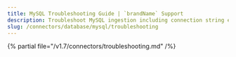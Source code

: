 ```yaml
---
title: MySQL Troubleshooting Guide | `brandName` Support
description: Troubleshoot MySQL ingestion including connection string errors, access restrictions, and schema version conflicts.
slug: /connectors/database/mysql/troubleshooting
---
```


{% partial file="/v1.7/connectors/troubleshooting.md" /%}
